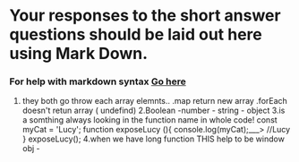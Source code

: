 # Your responses to the short answer questions should be laid out here using Mark Down.
### For help with markdown syntax [Go here](https://github.com/adam-p/markdown-here/wiki/Markdown-Cheatsheet)
1. they both go throw  each array elemnts..  .map return new array  .forEach doesn't retun array ( undefind)
2.Boolean -number - string - object
3.is a somthing always looking in the function name in whole code!
const myCat = 'Lucy';
function exposeLucy (){
	console.log(myCat);___> //Lucy
}
exposeLucy();
4.when we have long function THIS help to be window obj -